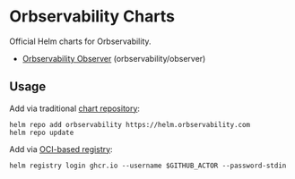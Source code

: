 # Orbservability Charts

Official Helm charts for Orbservability.

- [Orbservability Observer](./charts/observer) (orbservability/observer)

## Usage

Add via traditional [chart repository](https://helm.sh/docs/topics/chart_repository/):

```shell
helm repo add orbservability https://helm.orbservability.com
helm repo update
```

Add via [OCI-based registry](https://helm.sh/docs/topics/registries/):

```shell
helm registry login ghcr.io --username $GITHUB_ACTOR --password-stdin
```
